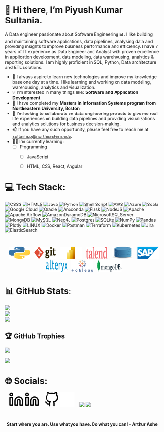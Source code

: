 # 👋 Hi there, I’m Piyush Kumar Sultania. 
 
A Data engineer passionate about Software Engineering 📊. I like building and maintaining software applications, data pipelines, analysing data and providing insights to improve business performance and efficiency. I have 7 years of IT experience as Data Engineer and Analyst with proven excellence in application development, data modeling, data warehousing, analytics & reporting solutions. I am highly proficient in SQL, Python, Data architecture and ETL solutions.

- 👀 I always aspire to learn new technologies and improve my knowledge base one day at a time. I like learning and working on data modeling, warehousing, analytics and visualization.
- 💡 I'm interested in many things like: **Software and Application Development**
- 🌱 I have completed my **Masters in Information Systems program from Northeastern University, Boston** 
- 💞️ I’m looking to collaborate on data engineering projects to give me real life experiences on building data pipelines and providing visualizations and analytics solutions for business decision-making.
- 📫 If you have any such opportunity, please feel free to reach me at sultania.p@northeastern.edu.
- 👨‍🔬 I'm currently learning:
    - [ ] Programming
      - [ ]  JavaScript
      - [ ]  HTML, CSS, React, Angular


# 💻 Tech Stack:

![CSS3](https://img.shields.io/badge/css3-%231572B6.svg?style=for-the-badge&logo=css3&logoColor=white) ![HTML5](https://img.shields.io/badge/html5-%23E34F26.svg?style=for-the-badge&logo=html5&logoColor=white) ![Java](https://img.shields.io/badge/java-%23ED8B00.svg?style=for-the-badge&logo=java&logoColor=white) ![Python](https://img.shields.io/badge/python-3670A0?style=for-the-badge&logo=python&logoColor=ffdd54) ![Shell Script](https://img.shields.io/badge/shell_script-%23121011.svg?style=for-the-badge&logo=gnu-bash&logoColor=white) ![AWS](https://img.shields.io/badge/AWS-%23FF9900.svg?style=for-the-badge&logo=amazon-aws&logoColor=white) ![Azure](https://img.shields.io/badge/azure-%230072C6.svg?style=for-the-badge&logo=azure-devops&logoColor=white) ![Scala](https://img.shields.io/badge/scala-%23DC322F.svg?style=for-the-badge&logo=scala&logoColor=white) ![Google Cloud](https://img.shields.io/badge/Google%20Cloud-%234285F4.svg?style=for-the-badge&logo=google-cloud&logoColor=white) ![Oracle](https://img.shields.io/badge/Oracle-F80000?style=for-the-badge&logo=oracle&logoColor=white) ![Anaconda](https://img.shields.io/badge/Anaconda-%2344A833.svg?style=for-the-badge&logo=anaconda&logoColor=white) ![Flask](https://img.shields.io/badge/flask-%23000.svg?style=for-the-badge&logo=flask&logoColor=white) ![NodeJS](https://img.shields.io/badge/node.js-6DA55F?style=for-the-badge&logo=node.js&logoColor=white) ![Apache](https://img.shields.io/badge/apache-%23D42029.svg?style=for-the-badge&logo=apache&logoColor=white) ![Apache Airflow](https://img.shields.io/badge/Apache%20Airflow-017CEE?style=for-the-badge&logo=Apache%20Airflow&logoColor=white) ![AmazonDynamoDB](https://img.shields.io/badge/Amazon%20DynamoDB-4053D6?style=for-the-badge&logo=Amazon%20DynamoDB&logoColor=white) ![MicrosoftSQLServer](https://img.shields.io/badge/Microsoft%20SQL%20Sever-CC2927?style=for-the-badge&logo=microsoft%20sql%20server&logoColor=white) ![MongoDB](https://img.shields.io/badge/MongoDB-%234ea94b.svg?style=for-the-badge&logo=mongodb&logoColor=white) ![MySQL](https://img.shields.io/badge/mysql-%2300f.svg?style=for-the-badge&logo=mysql&logoColor=white) 	![Neo4J](https://img.shields.io/badge/Neo4j-008CC1?style=for-the-badge&logo=neo4j&logoColor=white) ![Postgres](https://img.shields.io/badge/postgres-%23316192.svg?style=for-the-badge&logo=postgresql&logoColor=white) ![SQLite](https://img.shields.io/badge/sqlite-%2307405e.svg?style=for-the-badge&logo=sqlite&logoColor=white) ![NumPy](https://img.shields.io/badge/numpy-%23013243.svg?style=for-the-badge&logo=numpy&logoColor=white) ![Pandas](https://img.shields.io/badge/pandas-%23150458.svg?style=for-the-badge&logo=pandas&logoColor=white) ![Plotly](https://img.shields.io/badge/Plotly-%233F4F75.svg?style=for-the-badge&logo=plotly&logoColor=white) ![LINUX](https://img.shields.io/badge/Linux-FCC624?style=for-the-badge&logo=linux&logoColor=black) ![Docker](https://img.shields.io/badge/docker-%230db7ed.svg?style=for-the-badge&logo=docker&logoColor=white) ![Postman](https://img.shields.io/badge/Postman-FF6C37?style=for-the-badge&logo=postman&logoColor=white) ![Terraform](https://img.shields.io/badge/terraform-%235835CC.svg?style=for-the-badge&logo=terraform&logoColor=white) ![Kubernetes](https://img.shields.io/badge/kubernetes-%23326ce5.svg?style=for-the-badge&logo=kubernetes&logoColor=white) ![Jira](https://img.shields.io/badge/jira-%230A0FFF.svg?style=for-the-badge&logo=jira&logoColor=white) ![ElasticSearch](https://img.shields.io/badge/-ElasticSearch-005571?style=for-the-badge&logo=elasticsearch)

<br>
<p align="center">
 <img title="Python" alt="Python" src="https://raw.githubusercontent.com/sultania-p/sultania-p/main/assets/python.svg" width="70" height="40" style="padding-left:10px;"/>
 <img title="Git" alt="Git" src="https://raw.githubusercontent.com/sultania-p/sultania-p/main/assets/git.svg" width="70" height="40" style="padding-left:10px;"/>
 <img title="Power BI" alt="Power BI" src="https://raw.githubusercontent.com/sultania-p/sultania-p/main/assets/powerbi.png" width="70" height="40" style="padding-left:10px;" />
 <img title="Talend" alt="Talend" src="https://raw.githubusercontent.com/sultania-p/sultania-p/main/assets/tlnd.png" width="70" height="40" style="padding-left:10px;" />
 <img title="SQL" alt="SQL" src="https://raw.githubusercontent.com/sultania-p/sultania-p/main/assets/database.svg" width="70" height="40" style="padding-left:10px;" />
 <img title="SAP" alt="SAP" src="https://raw.githubusercontent.com/sultania-p/sultania-p/main/assets/sap-vector-logo.svg" width="70" height="40" style="padding-left:10px;" />	
 <img title="Alteryx" alt="Alteryx" src="https://raw.githubusercontent.com/sultania-p/sultania-p/main/assets/alteryx.png" width="70" height="40" style="padding-left:10px;" />
 <img title="Tableau" alt="Tableau" src="https://raw.githubusercontent.com/sultania-p/sultania-p/main/assets/tableau.png" width="70" height="40" style="padding-left:10px;" />
 <img title="MongoDB" alt="MongoDB" src="https://raw.githubusercontent.com/sultania-p/sultania-p/main/assets/mongo.png" width="80" height="40" style="padding-left:10px;" />
</p>

# 📊 GitHub Stats:
![](https://github-readme-stats.vercel.app/api?username=sultania-p&theme=dark&hide_border=true&include_all_commits=true&count_private=true)<br/>
![](https://github-readme-streak-stats.herokuapp.com/?user=sultania-p&theme=dark&hide_border=true)<br/>
![](https://github-readme-stats.vercel.app/api/top-langs/?username=sultania-p&theme=dark&hide_border=true&include_all_commits=true&count_private=true&layout=compact)

## 🏆 GitHub Trophies
![](https://github-profile-trophy.vercel.app/?username=sultania-p&theme=radical&no-frame=false&no-bg=false&margin-w=4)

[![](https://visitcount.itsvg.in/api?id=sultania-p&icon=0&color=0)](https://visitcount.itsvg.in)

# 🌐 Socials:

&nbsp;&nbsp;
[![website](./img/linkedin-dark.svg)](https://linkedin.com/in/piyush-sultania#gh-dark-mode-only)
[![website](./img/linkedin-light.svg)](https://linkedin.com/in/piyush-sultania#gh-light-mode-only)
&nbsp;&nbsp;
[![website](./img/github-light.svg)](https://github.com/sultania-p#gh-light-mode-only)
[![website](./img/github-dark.svg)](https://github.com/sultania-p#gh-dark-mode-only)
&nbsp;&nbsp;
<a target="_blank" href="https://piyushsltn4.wixsite.com/piyush-sultania/"><img src="https://img.shields.io/badge/-WEB-FF4088?style=for-the-badge&logo=Hugo&logoColor=white"></img></a>
<a target="_blank" href="mailto:piyushsltn4@gmail.com"><img src="https://img.shields.io/badge/-Gmail-D14836?style=for-the-badge&logo=Gmail&logoColor=white"></img></a>

[linkedin]: https://linkedin.com/in/piyush-sultania
[github]: https://github.com/sultania-p

<br>

<p align="center">
	<strong>Start where you are. Use what you have. Do what you can!
  <strong> - Arthur Ashe </strong>
 </strong>
 
</p>


<br>

<!---
sultania-p/sultania-p is a ✨ special ✨ repository because its `README.md` (this file) appears on your GitHub profile.
You can click the Preview link to take a look at your changes.
--->
